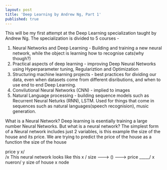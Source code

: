 ```yaml
---
layout: post
title: 'Deep Learning by Andrew Ng, Part 1'
published: true
---
```

This will be my first attempt at the Deep Learning specialization taught by Andrew Ng.
The specialization is divided to 5 courses - 
1. Neural Networks and Deep Learning - Building and training a new neural network, while the object is learning how to recognise cats(why though?)
2. Practical aspects of deep learning - improving Deep Neural Networks using Hyperparameter tuning, Regulariztion and Optimization
3. Structuring machine learning projects - best practices for dividing our data, even when datasets come from different disributions, and when to use end to end Deep Learning.
4. Convilutional Neural Networks (CNN) - implied to images
5. Natural Language processing -  building sequence models such as Recurrent Neural Neturks (RNN), LSTM. 
Used for things that come in sequences such as natural languages(speech recognision), music generation.

What is a Neural Network?
Deep learning is esentially training a large number Neural Networks. But what is a neural network?
The simplest form of a Neural network includes just 2 variables, is this example the size of the house and its price. We are trying to predict the price of the house as a function the size of the house

price y
            x/   
            /x                   This neural network looks like this
         x /                     size  ---> () ---> price 
    _____/                         x      nueron/     y
         size of house x                  node 